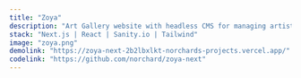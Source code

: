 ```yaml
---
title: "Zoya"
description: "Art Gallery website with headless CMS for managing artists and artwork"
stack: "Next.js | React | Sanity.io | Tailwind"
image: "zoya.png"
demolink: "https://zoya-next-2b2lbxlkt-norchards-projects.vercel.app/"
codelink: "https://github.com/norchard/zoya-next"
---
```


